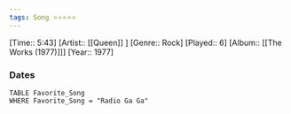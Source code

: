 ```yaml
---
tags: Song ⭐⭐⭐⭐⭐ 
---
```

[Time:: 5:43]
[Artist:: [[Queen]] ]
[Genre:: Rock]
[Played:: 6]
[Album:: [[The Works (1977)]]]
[Year:: 1977]
### Dates
````dataview
TABLE Favorite_Song
WHERE Favorite_Song = "Radio Ga Ga"
````